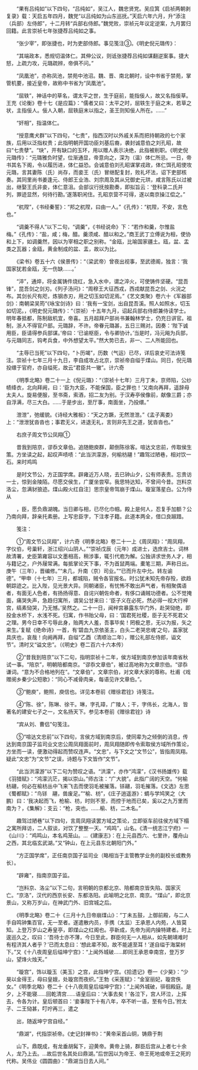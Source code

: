 <!-- { "loadSidebar": true } -->
　　“果有吕纯如”以下四句，“吕纯如”，吴江人，魏忠贤党。吴应箕《启祯两朝剥复录》载：天启五年四月，魏党“以吕纯如为山东巡抚。”天启六年六月，升“添注（兵部）左侍郎”，十二月转“兵部右侍郎。”魏党败，崇祯元年议定逆案，九月罢归回籍。此言崇祯七年张捷荐吕纯如之事。

　　“张少宰”，即张捷也，时为吏部侍郎。事见笺注③。《明史倪元璐传》：

　　“其端政本，悉规切温体仁。其伸公议，则诋张捷荐吕纯如谋翻逆案事。捷大怒，上疏力攻，元璐疏辨，帝俱不问。”

　　“凤凰池”，亦称凤池，禁苑中池沼。魏、晋、南北朝时，设中书省于禁苑，掌管机要，接近皇帝，故称中书省为“凤凰池”。

　　“屈轶”，神话中的草名，谓太平之世，生于庭前，能指佞人，故又名指佞草。王充《论衡》卷十七《是应篇》：“儒者又曰：太平之时，屈轶生于庭之末，若草之状，主指佞人。佞人入朝，屈轶庭末以指之，圣王则知佞人所在。……”

　　“奸相”，指温体仁。

　　“授意鹰犬群”以下四句，“七贵”，指西汉时以外戚关系而把持朝政的七个家族，后用以泛指权贵；此指明朝开国功臣刘基后裔，袭封诚意伯之刘孔昭，故曰“七贵孽”。“玦”，开有缺口的玉环，用以赠人表示决绝，此指被削职。《明史倪元璐传》：“元璐雅负时望，位渐通显，帝意向之，深为（温）体仁所忌。一日，帝书其名下阁，令以履历进，体仁益恐。会诚意伯刘孔昭谋掌戎政，体仁饵孔昭使攻元璐，言其妻陈（氏）尚存，而妾王（氏）冒继配复封，败礼坏法，诏下吏部核奏。其同里尚书姜逢元、侍郎王业浩、刘宗周及其从兄御史元珙，咸言陈氏以过被出，继娶王氏非妾，体仁意沮。会部议行抚按勘奏，即拟旨云：‘登科录二氏并列，罪迹显然，何待行勘。’遂落职闲住。孔昭京营不可得，遂以南京操江偿之。”

　　“杌陧”，《书经秦誓》：“邦之杌陧，曰由一人。”《孔传》：“杌陧，不安，言危也。”

　　“调羹不得人”以下二句，“调羹”，《书经说命》下：“若作和羹，尔惟盐梅。”《孔传》：“盐，咸；梅，醋。羹须咸、醋以和之。”商王武丁立傅说为相，使协和上下，如调羹然，因以为宰相之职之别称。“金瓯，比喻国家疆土。瓯，盆、盂类之瓦器；金瓯，黄金制成的盆、盂，故以为比。

　　《梁书》卷五十六《侯景传》：“（梁武帝）曾夜出视事，至武德阁，独言：‘我国家犹若金瓯，无一伤缺……。’

　　“淬”，通焠，将金属铸件烧红，急入水中，谓之淬火，可使铸件坚硬。“昆吾锋”，昆吾剑之剑刃。《列子汤问》：“周穆王大征西戎，西戎献昆吾之剑、火浣之布。其剑长尺有咫，炼钢赤刃，用之切玉如切泥焉。”《艺文类聚》卷六十《军器部剑》：南朝梁吴筠“《咏宝剑诗》曰：‘我有一宝剑，出自昆吾溪。照人如照水，切玉如切泥。，《明史倪元璐传》：“（崇祯）十五年九月，诏起兵部右侍郎兼侍读学士。明年春抵都，陈制敌机宜，帝喜。五月超拜户部尚书兼翰林学士，仍充日讲官。祖制，浙人不得官户部。元璐辞，不许。帝眷元璐甚，五日三赐对。因奏：‘陛下诚用臣，臣请得参兵部谋。’帝曰：‘已谕枢臣，令与卿协计。’当是时，冯元飚为兵部，与元璐同志，钩考兵食，中外想望太平。”然大势已去，非一、二人所能回也。

　　“主辱已当死”以下四句，“卜历竭”，历数（气运）已尽，详后哀史可法诗笺注。崇祯十七年三月十九日，李自成攻占北京，崇祯帝自缢于煤山。同日，倪元璐投缳于官府，亦自缢死，故云“君臣共一辙”。计六奇

　　《明季北略》卷二十一上《倪元璐》：“（崇祯十七年）三月丁未，京师陷，公纱帻绛衣，北向拜阙，曰：‘臣为大臣，不能保国，臣之罪也！’又南向再拜，遥辞母太夫人。旋易便服，至书斋，索酒，招二友为别。于汉寿亭侯像前，献像三爵；亦自浮满，尽三大白。……于是步出，至厅事，南面坐，乃投缳。”

　　泄泄”，弛缓貌。《诗经大雅板》：“天之方蹶，无然泄泄。”《孟子离娄》上：“泄泄犹沓沓也；事君无义，进退无礼，言则非先王之道，犹沓沓也。”

　　右庶子周文节公凤翔①

　　昔我到陪京，谬忝文章伯。追随鲍庾群，颠倒陈徐客。喧达文忠前，传取侯生策。方坐读之起，起叹声啧啧：“此当洪濛游，何榆枋翮！”趣驾过陋巷，相对饮一石。来时鸡鸣

　　是时文节公，方正国学席。辟雍近万人晓，去已钟山夕，公有师表责。忘贵访一士，惊到金陵陌。尽愿交侯生，广厦坐尝窄。我思特达知，不曾间今昔。岂料京洛尘，忽满豺狼迹。煤山殿火红自注］思宗皇帝驾崩于煤山。璇室落星白。公为侍从

　　，臣，愿负鼎湖魄。当日卿与相，已尽化巾帼。殿上是何人，忍复手加额？公乃南向拜，辞亲托素册。上写忠臣字，下注孝子籍。此道本两全，借口良踧踖。

　　笺注：

　　①“周文节公凤翔”，计六奇《明季北略》卷二十一上《周凤翔》：“周凤翔，字仪伯，号巢轩，浙江绍兴山阴人。”“崇祯戊辰（元年）成进士，选庶吉士。词林故清署，史臣第雍容以文墨相高，稍涉事，辄引代庖为解。公独讲求世务人才，相与籍记之，户外屦常满。每抵掌论天下事，不为首鼠两端。橐笔三期，声称日出。庚午（三年），晋编修。”“未几，升南（京）司业。”“已而升左中允。转左谕德”。“甲申（十七年）三月，都城陷，贼令各官报名。时公犹未知先帝存殁，欲趋朝踪迹之。比入陛，见光景大异。同朝诸臣，有忧怖不敢出声气者，有相聚偶语者，有面无人色者，有扬扬得意、自诧兴朝佐命者，有侈口诵贼功德者。公不觉掩面，痛哭失声，急趋归寓所，谓吴公甘来曰：‘臣子义在必死，然必得一视大行梓宫，缟素恸哭，乃无憾。’吴然之。二十一日，闻梓宫暴露东华门外，赴哭恸绝，即投金水桥下，水浅不死。归寓，作书贻父母，曰：‘国君死社稷，臣子无不死君父之理。男今日幸不亏辱此身，贻两大人羞，吾事毕矣！罔极之恩，无以为报，矢之来生。’复赋《绝命诗》一首，有‘碧血九京依圣主，白头二老哭忠魂’之句，盖家犹具庆也，哀哉！向阙再拜，自缢“乙酉（清顺治二年），赠公礼部左侍郎，谥文节”。清时又“谥文忠”。（《明史》卷二百六十六本传）

　　②“昔我到陪京”以下二句，指明崇祯十二年，侯方域到南京参加该年南省秋试一事。“陪京”，明朝陪都南京。“谬忝文章伯”，被过高地称为文章宗伯。“谬忝谦词。“意为不合格地列在”。“文章伯”，文章宗伯，对文章大家的尊称。杜甫《戏赠阌乡秦少公短歌》：“同心不减骨肉亲，每语见许文章伯。”。

　　③“鲍庾”，鲍照，庾信也。详见本卷前《赠徐君铨》诗笺注。

　　④“陈、徐”，陈琳、徐干。琳，字孔璋，广陵人；干，字伟长，北海人，皆著名的建安七子之一，文名扬天下。参见本卷前《赠徐君铨》诗

　　“宾从刘、曹侣”句笺注。

　　⑤“喧达文忠前”以下四句，言侯方域到南京后，使同辈为之倾倒的消息，传达到南京国子监司业文忠公周凤翔面前时，周凤翔随即传令索取侯方域所作策论，方坐而一读，便激动得起而赞叹连声。“文忠”，与下文之“文节公”，皆指周凤翔。疑此“文忠”为“文节”之误，诗题与下文皆作“文节”。

　　“此当洪濛游”以下二句为赞叹之语。“洪濛”，亦作“鸿濛”，《汉书扬雄传》载《羽猎赋》：“鸿濛沆茫，揭以崇山。”师古注：“广大貌”。此指广阔的天空。“何榆枋翮，何必在榆枋丛中飞来飞去而使羽毛被摧落。铩翮，羽毛摧落。《文选》左思《蜀都赋》：“鸟铩　翮，兽废足。”“榆、枋”，《庄子逍遥游》：蜩与学鸠笑之（大鹏）曰：‘我决起而飞，枪榆、枋，时则不至，而控于地而已矣，奚以之九万里而南为？，《集解》：支云：“枪，突也。……榆、枋，二木名。”

　　趣驾过陋巷”以下四句，言周凤翔读罢方域之策论，立即驱车前往侯方域下榻之寓所拜访，二人叙谈，对饮了整整一天。“鸡鸣”，山名。《清一统志江宁府》一《山川》：“鸡鸣山，本名鸡笼山。…《建康志》：在上元县西六、七里许，覆舟山之西，其北临玄武湖。”又“钟山，在上元县东北朝阳门外。”

　　“方正国学席”，正任南京国子监司业（略相当于主管教学业务的副校长或教务长）。

　　“辟雍”，指南京国子监。

　　“岂料京、洛尘”以下二句，言明朝的京都北京、陪都南京皆失陷、国家灭亡。“京洛”，汉代的西京长安、东都洛阳。此喻明之北京、南京。“煤山”，即北京景山，又称万岁山，在神武门外、旧宫城之后。

　　《明季北略》卷二十《三月十九日帝崩煤山》：“丁未五鼓，上御前殿，与二人手自鸣钟集百官，无一至者。遂遣散内员，手携（太监）王承恩人内苑，人皆莫知。上登万岁山之寿皇亭，即煤山之红阁也。亭新成，先帝为阅内操特建者。时上逡巡久之，叹曰：‘吾待士亦不薄，今日至此，群臣何无一人相从，如先朝靖难时有程济其人者乎？’已而太息曰：‘想此辈不知，故不能遽至耳！’遂自缢于海棠树下。”又《十八夜周皇后缢坤宁宫》：“上闻外城破……即同王承恩幸南宫，登万岁山，望烽火烛天。”

　　“璇宫”，饰以璇玉（美玉）之宫，此指坤宁宫。《拾遗记》卷一《少昊》：“少昊以金得王，母曰皇娥，处璇宫而夜织。”王勃《采莲赋》：“金室丽妃，璇宫佚女。”《明季北略》卷二十《十八夜周皇后缢坤宁宫》：“上闻外城破，徘徊殿庭。是夕，上不能寝……回乾清宫……语皇后曰：‘大事去矣！’各泣下，宫人环泣，上挥去，令各为计。皇后顿首曰：‘妾事陛下十有八年，卒不听一语，至有今日。’拊太子、二王恸甚，叮咛再三，遣之

　　出，随返坤宁宫自经。”

　　“鼎湖”，代指崇祯帝。《史记封禅书》：“黄帝采首山铜，铸鼎于荆

　　山下。鼎既成，有龙垂胡髯下，迎黄帝。黄帝上骑，群臣后宫从上者七十余人，龙乃上去。…故后世名其处曰鼎湖。”后世因以为帝王、帝王死地或帝王之死的代称。吴伟业《圆圆曲》：“鼎湖当日去人间。”

